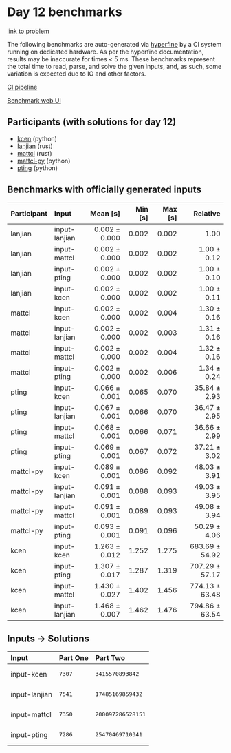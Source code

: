 # Day 12 benchmarks

[link to problem](https://adventofcode.com/2023/day/12)

The following benchmarks are auto-generated via
[hyperfine](https://github.com/sharkdp/hyperfine) by a CI system running on
dedicated hardware. As per the hyperfine documentation, results may be
inaccurate for times < 5 ms. These benchmarks represent the total time to read,
parse, and solve the given inputs, and, as such, some variation is expected due
to IO and other factors.

[CI pipeline](http://ci.papercode.net:8080/teams/main/pipelines/aoc2023)

[Benchmark web UI](https://aoc.ancalagon.black)


## Participants (with solutions for day 12)

- [kcen](https://github.com/kcen/aoc2023) (python)
- [lanjian](https://github.com/lanjian/aoc-2023) (rust)
- [mattcl](https://github.com/mattcl/aoc2023) (rust)
- [mattcl-py](https://github.com/mattcl/aoc2023-py) (python)
- [pting](https://github.com/pting/aoc2023) (python)


## Benchmarks with officially generated inputs

| Participant | Input | Mean [s] | Min [s] | Max [s] | Relative |
|:---|:---|---:|---:|---:|---:|
| lanjian | input-lanjian | 0.002 ± 0.000 | 0.002 | 0.002 | 1.00 |
| lanjian | input-mattcl | 0.002 ± 0.000 | 0.002 | 0.002 | 1.00 ± 0.12 |
| lanjian | input-pting | 0.002 ± 0.000 | 0.002 | 0.002 | 1.00 ± 0.10 |
| lanjian | input-kcen | 0.002 ± 0.000 | 0.002 | 0.002 | 1.00 ± 0.11 |
| mattcl | input-kcen | 0.002 ± 0.000 | 0.002 | 0.004 | 1.30 ± 0.16 |
| mattcl | input-lanjian | 0.002 ± 0.000 | 0.002 | 0.003 | 1.31 ± 0.16 |
| mattcl | input-mattcl | 0.002 ± 0.000 | 0.002 | 0.004 | 1.32 ± 0.16 |
| mattcl | input-pting | 0.002 ± 0.000 | 0.002 | 0.006 | 1.34 ± 0.24 |
| pting | input-kcen | 0.066 ± 0.001 | 0.065 | 0.070 | 35.84 ± 2.93 |
| pting | input-lanjian | 0.067 ± 0.001 | 0.066 | 0.070 | 36.47 ± 2.95 |
| pting | input-mattcl | 0.068 ± 0.001 | 0.066 | 0.071 | 36.66 ± 2.99 |
| pting | input-pting | 0.069 ± 0.001 | 0.067 | 0.072 | 37.21 ± 3.02 |
| mattcl-py | input-kcen | 0.089 ± 0.001 | 0.086 | 0.092 | 48.03 ± 3.91 |
| mattcl-py | input-lanjian | 0.091 ± 0.001 | 0.088 | 0.093 | 49.03 ± 3.95 |
| mattcl-py | input-mattcl | 0.091 ± 0.001 | 0.089 | 0.093 | 49.08 ± 3.94 |
| mattcl-py | input-pting | 0.093 ± 0.001 | 0.091 | 0.096 | 50.29 ± 4.06 |
| kcen | input-kcen | 1.263 ± 0.012 | 1.252 | 1.275 | 683.69 ± 54.92 |
| kcen | input-pting | 1.307 ± 0.017 | 1.287 | 1.319 | 707.29 ± 57.17 |
| kcen | input-mattcl | 1.430 ± 0.027 | 1.402 | 1.456 | 774.13 ± 63.48 |
| kcen | input-lanjian | 1.468 ± 0.007 | 1.462 | 1.476 | 794.86 ± 63.54 |


## Inputs -> Solutions

| Input | Part One | Part Two |
|:---|:---|:---|
|input-kcen|<pre>7307</pre>|<pre>3415570893842</pre>|
|input-lanjian|<pre>7541</pre>|<pre>17485169859432</pre>|
|input-mattcl|<pre>7350</pre>|<pre>200097286528151</pre>|
|input-pting|<pre>7286</pre>|<pre>25470469710341</pre>|